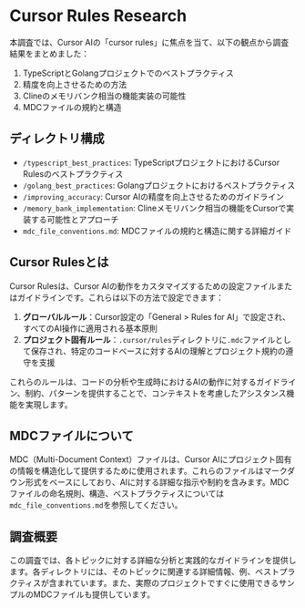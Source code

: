 # Cursor Rules Research

本調査では、Cursor AIの「cursor rules」に焦点を当て、以下の観点から調査結果をまとめました：

1. TypeScriptとGolangプロジェクトでのベストプラクティス
2. 精度を向上させるための方法
3. Clineのメモリバンク相当の機能実装の可能性
4. MDCファイルの規約と構造

## ディレクトリ構成

- `/typescript_best_practices`: TypeScriptプロジェクトにおけるCursor Rulesのベストプラクティス
- `/golang_best_practices`: Golangプロジェクトにおけるベストプラクティス
- `/improving_accuracy`: Cursor AIの精度を向上させるためのガイドライン
- `/memory_bank_implementation`: Clineメモリバンク相当の機能をCursorで実装する可能性とアプローチ
- `mdc_file_conventions.md`: MDCファイルの規約と構造に関する詳細ガイド

## Cursor Rulesとは

Cursor Rulesは、Cursor AIの動作をカスタマイズするための設定ファイルまたはガイドラインです。これらは以下の方法で設定できます：

1. **グローバルルール**：Cursor設定の「General > Rules for AI」で設定され、すべてのAI操作に適用される基本原則
2. **プロジェクト固有ルール**：`.cursor/rules`ディレクトリに`.mdc`ファイルとして保存され、特定のコードベースに対するAIの理解とプロジェクト規約の遵守を支援

これらのルールは、コードの分析や生成時におけるAIの動作に対するガイドライン、制約、パターンを提供することで、コンテキストを考慮したアシスタンス機能を実現します。

## MDCファイルについて

MDC（Multi-Document Context）ファイルは、Cursor AIにプロジェクト固有の情報を構造化して提供するために使用されます。これらのファイルはマークダウン形式をベースにしており、AIに対する詳細な指示や制約を含みます。MDCファイルの命名規則、構造、ベストプラクティスについては`mdc_file_conventions.md`を参照してください。

## 調査概要

この調査では、各トピックに対する詳細な分析と実践的なガイドラインを提供します。各ディレクトリには、そのトピックに関連する詳細情報、例、ベストプラクティスが含まれています。また、実際のプロジェクトですぐに使用できるサンプルのMDCファイルも提供しています。
